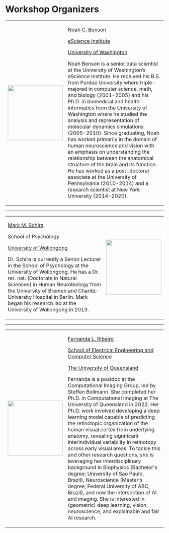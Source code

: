 # Workshop Organizers

<div>
  <table style="width:100%">
    <tr>
      <td class="speaker-image-left">
        <img src="{{site.baseurl}}/images/nbenson.png" width="175"/>
        </td>
      <td class="speaker-bio">
        <p class="hbio"><a href="https://nben.net/">Noah C. Benson</a></p>
        <p class="hbio"><a href="https://escience.washington.edu/">eScience Institute</a></p>
        <p class="hbio"><a href="https://www.washington.edu/">University of Washington</a></p>
        <p><a href="https://github.com/noahbenson"><i class="svg-icon github"></i></a>
           <a href="mailto:nben@uw.edu"><i class="svg-icon email"></i></a>
           </p>
        <p>Noah Benson is a senior data scientist at the University of
        Washington’s eScience Institute. He received his B.S. from Purdue
        University where triple-majored in computer science, math, and biology
        (2001-2005) and his Ph.D. in biomedical and health informatics from the
        University of Washington where he studied the analysis and
        representation of molecular dynamics simulations (2005-2010). Since
        graduating, Noah has worked primarily in the domain of human
        neuroscience and vision with an emphasis on understanding the
        relationship between the anatomical structure of the brain and its
        function. He has worked as a post-doctoral associate at the University
        of Pennsylvania (2010-2014) and a research scientist at New York
        University (2014-2020).</p>
        </td></tr></table></div>

---

<div>
  <table style="width:100%">
    <tr>
      <td class="speaker-bio">
        <p class="hbio"><a href="https://schiralab.com/">Mark M. Schira</a></p>
        <p class="hbio">School of Psychology</p>
        <p class="hbio"><a href="https://www.uow.edu.au/">University of Wollongong</a></p>
        <p><a href="https://github.com/mschira"><i class="svg-icon github"></i></a>
           <a href="mailto:mark.schira@gmail.com"><i class="svg-icon email"></i></a>
           </p>
        <p>Dr. Schira is currently a Senior Lecturer in the School of Psychology at
        the University of Wollongong. He has a Dr. rer. nat. (Doctorate in
        Natural Sciences) in Human Neurobiology from the University of Bremen
        and Charit&eacute;; University Hospital in Berlin. Mark began his research lab
        at the University of Wollongong in 2013.</p>
        </td>
      <td class="speaker-image-right">
        <img src="{{site.baseurl}}/images/mschira.png" width="175"/>
        </td></tr></table></div>

---

<div>
  <table style="width:100%">
    <tr>
      <td class="speaker-image-left">
        <img src="{{site.baseurl}}/images/fribeiro.png" width="175"/>
        </td>
      <td class="speaker-bio">
        <p class="hbio"><a href="https://felenitaribeiro.github.io/">Fernanda L. Ribeiro</a></p>
        <p class="hbio"><a href="https://eecs.uq.edu.au/">School of Electrical Engineering and Computer Science</a></p>
        <p class="hbio"><a href="https://www.uq.edu.au/">The University of Queensland</a></p>
        <p><a href="https://github.com/felenitaribeiro"><i class="svg-icon github"></i></a>
           <a href="mailto:fernanda.ribeiro@uq.edu.au"><i class="svg-icon email"></i></a>
           </p>
        <p>Fernanda is a postdoc at the Computational Imaging Group, led by Steffen
        Bollmann. She completed her Ph.D. in Computational Imaging at The University of Queensland in 2022.
        Her Ph.D. work involved developing a deep learning model capable of predicting the retinotopic 
        organization of the human visual cortex from underlying anatomy, revealing significant interindividual 
        variability in retinotopy across early visual areas. To tackle this and other research questions, she 
        is leveraging her interdisciplinary background in Biophysics (Bachelor's
        degree; University of Sao Paulo, Brazil), Neuroscience (Master's degree;
        Federal University of ABC, Brazil), and now the intersection of AI and
        imaging. She is interested in (geometric) deep learning, vision,
        neuroscience, and explainable and fair AI research.</p>
        </td></tr></table></div>
